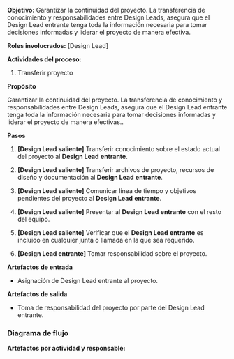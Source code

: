 **Objetivo:** Garantizar la continuidad del proyecto. La transferencia de conocimiento y responsabilidades entre Design Leads, asegura que el Design Lead entrante tenga toda la información necesaria para tomar decisiones informadas y liderar el proyecto de manera efectiva.

**Roles involucrados:** [Design Lead]

**Actividades del proceso:**

1. Transferir proyecto

**Propósito**

Garantizar la continuidad del proyecto. La transferencia de conocimiento y responsabilidades entre Design Leads, asegura que el Design Lead entrante tenga toda la información necesaria para tomar decisiones informadas y liderar el proyecto de manera efectivas..

**Pasos**

1.  **[Design Lead saliente]** Transferir conocimiento sobre el estado actual del proyecto al **Design Lead** **entrante**.
    
2.  **[Design Lead saliente]** Transferir archivos de proyecto, recursos de diseño y documentación al **Design Lead** **entrante**.
    
3.  **[Design Lead saliente]** Comunicar línea de tiempo y objetivos pendientes del proyecto al **Design Lead** **entrante**.
    
4.  **[Design Lead saliente]** Presentar al **Design Lead** **entrante** con el resto del equipo.
    
5.  **[Design Lead saliente]** Verificar que el **Design Lead** **entrante** es incluido en cualquier junta o llamada en la que sea requerido.
    
6.  **[Design Lead entrante]** Tomar responsabilidad sobre el proyecto.
    

**Artefactos de entrada**

-   Asignación de Design Lead entrante al proyecto.
    

**Artefactos de salida**

-   Toma de responsabilidad del proyecto por parte del Design Lead entrante.
    

### Diagrama de flujo

**Artefactos por actividad y responsable:**